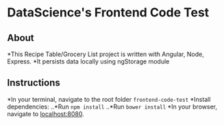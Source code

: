 DataScience's Frontend Code Test
==================


## About

*This Recipe Table/Grocery List project is written with Angular, Node, Express. 
*It persists data locally using ngStorage module

## Instructions

*In your terminal, navigate to the root folder `frontend-code-test`
*Install dependencies: 
..*Run `npm install`
..*Run `bower install`
*In your browser, navigate to [localhost:8080](http://localhost:8080).
